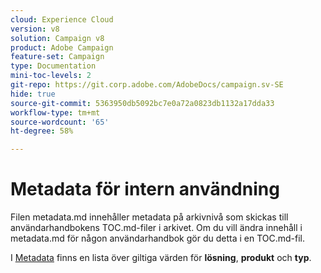 ```yaml
---
cloud: Experience Cloud
version: v8
solution: Campaign v8
product: Adobe Campaign
feature-set: Campaign
type: Documentation
mini-toc-levels: 2
git-repo: https://git.corp.adobe.com/AdobeDocs/campaign.sv-SE
hide: true
source-git-commit: 5363950db5092bc7e0a72a0823db1132a17dda33
workflow-type: tm+mt
source-wordcount: '65'
ht-degree: 58%

---
```



# Metadata för intern användning

Filen metadata.md innehåller metadata på arkivnivå som skickas till användarhandbokens TOC.md-filer i arkivet. Om du vill ändra innehåll i metadata.md för någon användarhandbok gör du detta i en TOC.md-fil.

I [Metadata](https://experienceleague.adobe.com/docs/authoring-guide-exl/using/editing/user-guide-setup/metadata.html?lang=en) finns en lista över giltiga värden för **lösning**, **produkt** och **typ**.
